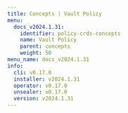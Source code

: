 ```yaml
---
title: Concepts | Vault Policy
menu:
  docs_v2024.1.31:
    identifier: policy-crds-concepts
    name: Vault Policy
    parent: concepts
    weight: 50
menu_name: docs_v2024.1.31
info:
  cli: v0.17.0
  installer: v2024.1.31
  operator: v0.17.0
  unsealer: v0.17.0
  version: v2024.1.31
---
```


